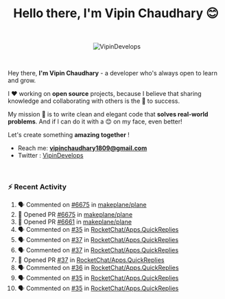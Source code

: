 <!--### Hi 👋 Vipin Chaudhary here!-->
<h1 align="center">Hello there, I'm Vipin Chaudhary 😊</h1>
	
<br />
<div align="center">
<p>&nbsp;<img align="center" src="https://github-readme-stats.vercel.app/api/?username=VipinDevelops&show_icons=true&title_color=C9D1D9&icon_color=58A6FF&border_color=30363D&text_color=C9D1D9&bg_color=0d1117" alt="VipinDevelops" /></p>
</div>


<br />

Hey there, **I'm Vipin Chaudhary** - a  developer who's always open to learn and grow. 


I ❤️ working on **open source** projects, because I believe that sharing knowledge and collaborating with others is the 🔑 to success.

My mission 🚀 is to write clean and elegant code that **solves real-world problems**. And if I can do it with a 😊 on my face, even better!

 Let's create something **amazing together** ! 
 
 - Reach me: **vipinchaudhary1809@gmail.com**
 - Twitter : [VipinDevelops](https://twitter.com/VipinDevelops)
<br />


### :zap: Recent Activity

<!--START_SECTION:activity-->
1. 🗣 Commented on [#6675](https://github.com/makeplane/plane/pull/6675#issuecomment-2681574091) in [makeplane/plane](https://github.com/makeplane/plane)
2. 💪 Opened PR [#6675](https://github.com/makeplane/plane/pull/6675) in [makeplane/plane](https://github.com/makeplane/plane)
3. 💪 Opened PR [#6661](https://github.com/makeplane/plane/pull/6661) in [makeplane/plane](https://github.com/makeplane/plane)
4. 🗣 Commented on [#35](https://github.com/RocketChat/Apps.QuickReplies/pull/35#issuecomment-2676763050) in [RocketChat/Apps.QuickReplies](https://github.com/RocketChat/Apps.QuickReplies)
5. 🗣 Commented on [#37](https://github.com/RocketChat/Apps.QuickReplies/pull/37#issuecomment-2676723746) in [RocketChat/Apps.QuickReplies](https://github.com/RocketChat/Apps.QuickReplies)
6. 🗣 Commented on [#37](https://github.com/RocketChat/Apps.QuickReplies/pull/37#issuecomment-2676722362) in [RocketChat/Apps.QuickReplies](https://github.com/RocketChat/Apps.QuickReplies)
7. 💪 Opened PR [#37](https://github.com/RocketChat/Apps.QuickReplies/pull/37) in [RocketChat/Apps.QuickReplies](https://github.com/RocketChat/Apps.QuickReplies)
8. 🗣 Commented on [#36](https://github.com/RocketChat/Apps.QuickReplies/issues/36#issuecomment-2676705040) in [RocketChat/Apps.QuickReplies](https://github.com/RocketChat/Apps.QuickReplies)
9. 🗣 Commented on [#35](https://github.com/RocketChat/Apps.QuickReplies/pull/35#issuecomment-2676703790) in [RocketChat/Apps.QuickReplies](https://github.com/RocketChat/Apps.QuickReplies)
10. 🗣 Commented on [#35](https://github.com/RocketChat/Apps.QuickReplies/pull/35#issuecomment-2676691296) in [RocketChat/Apps.QuickReplies](https://github.com/RocketChat/Apps.QuickReplies)
<!--END_SECTION:activity-->

  
